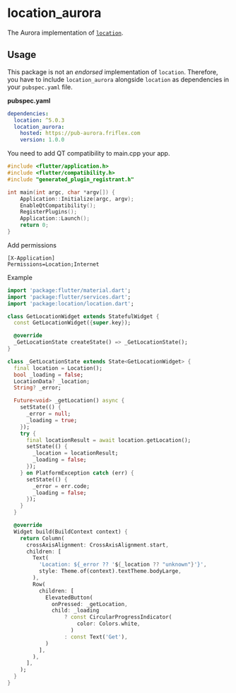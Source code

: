 # location_aurora

The Aurora implementation of [`location`](https://pub.dev/packages/location).

## Usage

This package is not an _endorsed_ implementation of `location`.
Therefore, you have to include `location_aurora` alongside `location` as dependencies in your `pubspec.yaml` file.


**pubspec.yaml**

```yaml
dependencies:
  location: ^5.0.3
  location_aurora:
    hosted: https://pub-aurora.friflex.com
    version: 1.0.0
```

You need to add QT compatibility to main.cpp your app.

```main.cpp
#include <flutter/application.h>
#include <flutter/compatibility.h>
#include "generated_plugin_registrant.h"

int main(int argc, char *argv[]) {
    Application::Initialize(argc, argv);
    EnableQtCompatibility();
    RegisterPlugins();
    Application::Launch();
    return 0;
}
```
Add permissions
```desktop
[X-Application]
Permissions=Location;Internet
```
Example

```dart
import 'package:flutter/material.dart';
import 'package:flutter/services.dart';
import 'package:location/location.dart';

class GetLocationWidget extends StatefulWidget {
  const GetLocationWidget({super.key});

  @override
  _GetLocationState createState() => _GetLocationState();
}

class _GetLocationState extends State<GetLocationWidget> {
  final location = Location();
  bool _loading = false;
  LocationData? _location;
  String? _error;

  Future<void> _getLocation() async {
    setState(() {
      _error = null;
      _loading = true;
    });
    try {
      final locationResult = await location.getLocation();
      setState(() {
        _location = locationResult;
        _loading = false;
      });
    } on PlatformException catch (err) {
      setState(() {
        _error = err.code;
        _loading = false;
      });
    }
  }

  @override
  Widget build(BuildContext context) {
    return Column(
      crossAxisAlignment: CrossAxisAlignment.start,
      children: [
        Text(
          'Location: ${_error ?? '${_location ?? "unknown"}'}',
          style: Theme.of(context).textTheme.bodyLarge,
        ),
        Row(
          children: [
            ElevatedButton(
              onPressed: _getLocation,
              child: _loading
                  ? const CircularProgressIndicator(
                      color: Colors.white,
                    )
                  : const Text('Get'),
            )
          ],
        ),
      ],
    );
  }
}

```
